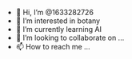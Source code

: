 - 👋 Hi, I’m @1633282726
- 👀 I’m interested in botany
- 🌱 I’m currently learning AI
- 💞️ I’m looking to collaborate on ...
- 📫 How to reach me ...

<!---
1633282726/1633282726 is a ✨ special ✨ repository because its `README.md` (this file) appears on your GitHub profile.
You can click the Preview link to take a look at your changes.
--->
